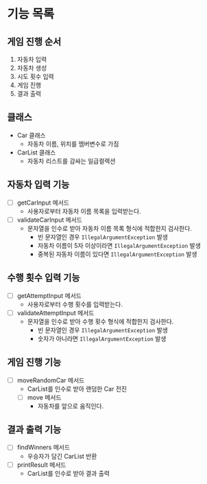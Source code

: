 # 기능 목록
## 게임 진행 순서
1. 자동차 입력
2. 자동차 생성
3. 시도 횟수 입력
4. 게임 진행
5. 결과 출력

## 클래스
- Car 클래스
  - 자동차 이름, 위치를 멤버변수로 가짐
- CarList 클래스
  - 자동차 리스트를 감싸는 일급컬렉션

## 자동차 입력 기능
- [ ] getCarInput 메서드
  - 사용자로부터 자동차 이름 목록을 입력받는다.
- [ ] validateCarInput 메서드
  - 문자열을 인수로 받아 자동차 이름 목록 형식에 적합한지 검사한다.
    - 빈 문자열인 경우 `IllegalArgumentException` 발생
    - 자동차 이름이 5자 이상이라면 `IllegalArgumentException` 발생
    - 중복된 자동차 이름이 있다면 `IllegalArgumentException` 발생

## 수행 횟수 입력 기능
- [ ] getAttemptInput 메서드
  - 사용자로부터 수행 횟수를 입력받는다.
- [ ] validateAttemptInput 메서드
  - 문자열을 인수로 받아 수행 횟수 형식에 적합한지 검사한다.
    - 빈 문자열인 경우 `IllegalArgumentException` 발생
    - 숫자가 아니라면 `IllegalArgumentException` 발생

## 게임 진행 기능
- [ ] moveRandomCar 메서드
  - CarList를 인수로 받아 랜덤한 Car 전진
  - [ ] move 메서드
    - 자동차를 앞으로 움직인다.

## 결과 출력 기능
- [ ] findWinners 메서드
  - 우승자가 담긴 CarList 반환
- [ ] printResult 메서드
  - CarList를 인수로 받아 결과 출력